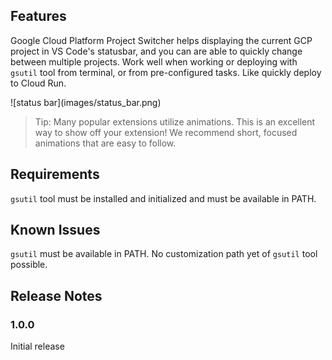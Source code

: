 ## Features

Google Cloud Platform Project Switcher helps displaying the current GCP project in VS Code's statusbar, and you can are able to quickly change between multiple projects. Work well when working or deploying with `gsutil` tool from terminal, or from pre-configured tasks. Like quickly deploy to Cloud Run. 

\!\[status bar\]\(images/status_bar.png\)

> Tip: Many popular extensions utilize animations. This is an excellent way to show off your extension! We recommend short, focused animations that are easy to follow.

## Requirements

`gsutil` tool must be installed and initialized and must be available in PATH.

## Known Issues

`gsutil` must be available in PATH. No customization path yet of `gsutil` tool possible.  

## Release Notes

### 1.0.0

Initial release